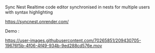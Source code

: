 Sync Nest Realtime code editor synchronised in nests for multiple users with syntax highlighting

https://syncnest.onrender.com/


Demo : 


https://user-images.githubusercontent.com/70265851/209430705-19676f5b-4f06-4f49-934b-9ed288cd576e.mov

